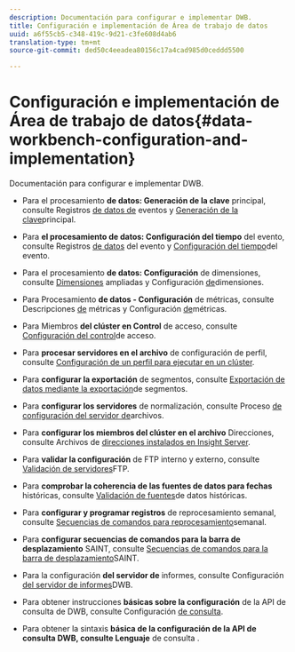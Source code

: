 ```yaml
---
description: Documentación para configurar e implementar DWB.
title: Configuración e implementación de Área de trabajo de datos
uuid: a6f55cb5-c348-419c-9d21-c3fe608d4ab6
translation-type: tm+mt
source-git-commit: ded50c4eeadea80156c17a4cad985d0ceddd5500

---
```



# Configuración e implementación de Área de trabajo de datos{#data-workbench-configuration-and-implementation}

Documentación para configurar e implementar DWB.

* Para el procesamiento **de datos: Generación de la clave** principal, consulte Registros [de datos de](https://docs.adobe.com/content/help/en/data-workbench/using/dataset/c-ev-data-rec-fields.html) eventos y [Generación de la clave](../../../home/dwb-implement-overview/dwb-implement-configure/dwb-implement-primary-key.md#concept-04e756573bf14d8e953a983e209290bd)principal.

* Para **el procesamiento de datos: Configuración del tiempo** del evento, consulte Registros [de datos](https://docs.adobe.com/content/help/en/data-workbench/using/dataset/c-ev-data-rec-fields.html) del evento y [Configuración del tiempo](../../../home/dwb-implement-overview/dwb-implement-configure/dwb-implement-event-time.md#concept-7f84404b57e54d879411621660d20708)del evento.

* Para el procesamiento **de datos: Configuración** de dimensiones, consulte [Dimensiones](https://docs.adobe.com/content/help/en/data-workbench/using/dataset/extended-dimensions/c-abt-ex-dim.html) ampliadas y Configuración [de](../../../home/dwb-implement-overview/dwb-implement-configure/dwb-implement-dim-setup.md#concept-cf6e1e55038042c3ac3ae5921316538f)dimensiones.

* Para Procesamiento **de datos - Configuración** de métricas, consulte Descripciones [de](https://docs.adobe.com/content/help/en/analytics/components/variables/metrics/metricslist.html) métricas y Configuración [de](../../../home/dwb-implement-overview/dwb-implement-configure/dwb-implement-metric-setup.md#concept-f568a931db5b4b62b7b1e7827c7f7bf6)métricas.

* Para Miembros **del clúster en Control** de acceso, consulte [Configuración del control](https://docs.adobe.com/content/help/en/data-workbench/using/server-admin-install/admin-dwb-server/access-control/c-config-acs-ctrl.html)de acceso.

* Para **procesar servidores en el archivo** de configuración de perfil, consulte [Configuración de un perfil para ejecutar en un clúster](https://docs.adobe.com/content/help/en/data-workbench/using/server-admin-install/install-servers/insight-server-clusters/install-insight-server-cluster/c-config-prof-run-clstr.html).

* Para **configurar la exportación** de segmentos, consulte [Exportación de datos mediante la exportación](https://docs.adobe.com/content/help/en/data-workbench/using/client/export-data/c-exp-data-seg-exp.html)de segmentos.

* Para **configurar los servidores** de normalización, consulte Proceso [de configuración del servidor de](https://docs.adobe.com/content/help/en/data-workbench/using/dataset/log-proc-config-file/c-ins-svr-file-svr-unit.html)archivos.

* Para **configurar los miembros del clúster en el archivo** Direcciones, consulte Archivos de [direcciones instalados en Insight Server](https://docs.adobe.com/content/help/en/data-workbench/using/server-admin-install/install-servers/insight-server-dpu/server-network-location/c-addr-file-inst.html).

* Para **validar la configuración** de FTP interno y externo, consulte [Validación de servidores](../../../home/dwb-implement-overview/dwb-implement-configure/dwb-implement-validation-ftp.md#concept-8b677e0581c1490ebfbefdbedaf28d54)FTP.

* Para **comprobar la coherencia de las fuentes de datos para fechas** históricas, consulte [Validación de fuentes](../../../home/dwb-implement-overview/dwb-implement-configure/dwb-implement-datafeeds-historical.md#concept-03639f41b5944a018095b467e6a08b4b)de datos históricas.

* Para **configurar y programar registros** de reprocesamiento semanal, consulte [Secuencias de comandos para reprocesamiento](../../../home/dwb-implement-overview/dwb-implement-configure/dwb-implement-reprocess-scripting.md#concept-60529e12d6d94386a02c1c6fdedf0295)semanal.

* Para **configurar secuencias de comandos para la barra de desplazamiento** SAINT, consulte [Secuencias de comandos para la barra de desplazamiento](../../../home/dwb-implement-overview/dwb-implement-configure/dwb-implement-saint-scripting.md#concept-8631931cd7f14d64a97c426f3bc7a076)SAINT.

* Para la configuración **del servidor de** informes, consulte Configuración [del servidor de informes](https://docs.adobe.com/content/help/en/data-workbench/using/client/qry-lang-syntx/c-qry-lang-syntx.html)DWB.

* Para obtener instrucciones **básicas sobre la configuración** de la API de consulta de DWB, consulte Configuración [de consulta](../../../home/dwb-implement-overview/dwb-implement-configure/dwb-implement-query-api.md#concept-94a135c593fe47dcb2f1e06abab6c78b).

* Para obtener la sintaxis **básica de la configuración de la API de consulta DWB, consulte Lenguaje** de consulta [](https://docs.adobe.com/content/help/en/data-workbench/using/client/qry-lang-syntx/c-qry-lang-syntx.html).
